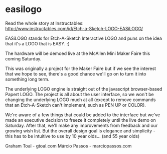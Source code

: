 easilogo
========

Read the whole story at Instructables:  http://www.instructables.com/id/Etch-a-Sketch-LOGO-EASiLOGO/

EASiLOGO stands for Etch-A-Sketch Interactive LOGO and puns on the idea that it's a LOGO that is EASY. :)

The hardware will be demoed live at the McAllen Mini Maker Faire this coming Saturday.

This was originally a project for the Maker Faire but if we see the interest that we hope to see, there's a good chance we'll go on to turn it into something long term.

The underlying LOGO engine is straight out of the javascript browser-based Papert LOGO.  The project is all about the user interface, so we won't be changing the underlying LOGO much at all (except to remove commands that an Etch-A-Sketch can't implement, such as PEN UP or COLOR).

We're aware of a few things that could be added to the interface but we've made an executive decision to freeze it completely until the live demo on Saturday.  After that, we'll make any improvements from feedback and our growing wish list.  But the overall design goal is elegance and simplicity - this has to be intuitive to use by 10 year olds... (and 55 year olds)

Graham Toal - gtoal.com
Márcio Passos - marciopassos.com
